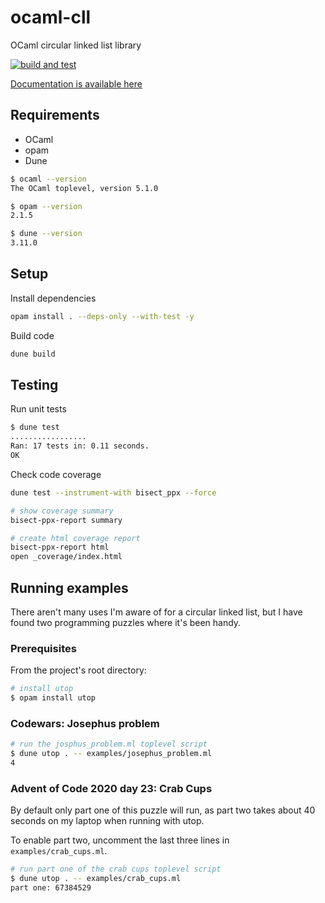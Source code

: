 # ocaml-cll
OCaml circular linked list library

[![build and test](https://github.com/jamsidedown/ocaml-cll/actions/workflows/main.yml/badge.svg)](https://github.com/jamsidedown/ocaml-cll/actions/workflows/main.yml)

[Documentation is available here](https://robanderson.dev/ocaml-cll/cll/Cll)

## Requirements

- OCaml
- opam
- Dune

```sh
$ ocaml --version
The OCaml toplevel, version 5.1.0

$ opam --version
2.1.5

$ dune --version
3.11.0
```

## Setup

Install dependencies
```sh
opam install . --deps-only --with-test -y
```

Build code
```sh
dune build
```

## Testing

Run unit tests
```sh
$ dune test
.................
Ran: 17 tests in: 0.11 seconds.
OK
```

Check code coverage
```sh
dune test --instrument-with bisect_ppx --force

# show coverage summary
bisect-ppx-report summary

# create html coverage report
bisect-ppx-report html
open _coverage/index.html
```

## Running examples

There aren't many uses I'm aware of for a circular linked list, but I have found two programming puzzles where it's been handy.

### Prerequisites

From the project's root directory:

```sh
# install utop
$ opam install utop
```

### Codewars: Josephus problem

```sh
# run the josphus_problem.ml toplevel script
$ dune utop . -- examples/josephus_problem.ml
4
```

### Advent of Code 2020 day 23: Crab Cups

By default only part one of this puzzle will run, as part two takes about 40 seconds on my laptop when running with utop.

To enable part two, uncomment the last three lines in `examples/crab_cups.ml`.

```sh
# run part one of the crab cups toplevel script
$ dune utop . -- examples/crab_cups.ml
part one: 67384529
```
